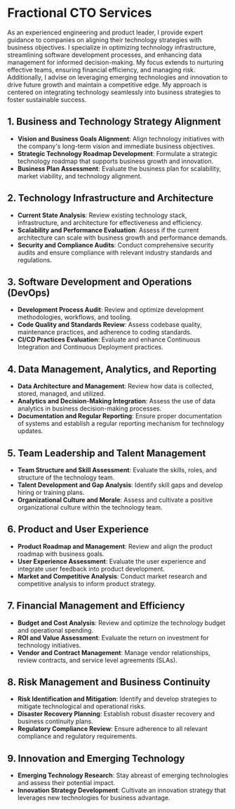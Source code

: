 # Fractional CTO Services

As an experienced engineering and product leader, I provide expert guidance to companies on aligning their technology strategies with business objectives. I specialize in optimizing technology infrastructure, streamlining software development processes, and enhancing data management for informed decision-making. My focus extends to nurturing effective teams, ensuring financial efficiency, and managing risk. Additionally, I advise on leveraging emerging technologies and innovation to drive future growth and maintain a competitive edge. My approach is centered on integrating technology seamlessly into business strategies to foster sustainable success.

## 1. Business and Technology Strategy Alignment
- **Vision and Business Goals Alignment**: Align technology initiatives with the company's long-term vision and immediate business objectives.
- **Strategic Technology Roadmap Development**: Formulate a strategic technology roadmap that supports business growth and innovation.
- **Business Plan Assessment**: Evaluate the business plan for scalability, market viability, and technology alignment.

## 2. Technology Infrastructure and Architecture
- **Current State Analysis**: Review existing technology stack, infrastructure, and architecture for effectiveness and efficiency.
- **Scalability and Performance Evaluation**: Assess if the current architecture can scale with business growth and performance demands.
- **Security and Compliance Audits**: Conduct comprehensive security audits and ensure compliance with relevant industry standards and regulations.

## 3. Software Development and Operations (DevOps)
- **Development Process Audit**: Review and optimize development methodologies, workflows, and tooling.
- **Code Quality and Standards Review**: Assess codebase quality, maintenance practices, and adherence to coding standards.
- **CI/CD Practices Evaluation**: Evaluate and enhance Continuous Integration and Continuous Deployment practices.

## 4. Data Management, Analytics, and Reporting
- **Data Architecture and Management**: Review how data is collected, stored, managed, and utilized.
- **Analytics and Decision-Making Integration**: Assess the use of data analytics in business decision-making processes.
- **Documentation and Regular Reporting**: Ensure proper documentation of systems and establish a regular reporting mechanism for technology updates.

## 5. Team Leadership and Talent Management
- **Team Structure and Skill Assessment**: Evaluate the skills, roles, and structure of the technology team.
- **Talent Development and Gap Analysis**: Identify skill gaps and develop hiring or training plans.
- **Organizational Culture and Morale**: Assess and cultivate a positive organizational culture within the technology team.

## 6. Product and User Experience
- **Product Roadmap and Management**: Review and align the product roadmap with business goals.
- **User Experience Assessment**: Evaluate the user experience and integrate user feedback into product development.
- **Market and Competitive Analysis**: Conduct market research and competitive analysis to inform product strategy.

## 7. Financial Management and Efficiency
- **Budget and Cost Analysis**: Review and optimize the technology budget and operational spending.
- **ROI and Value Assessment**: Evaluate the return on investment for technology initiatives.
- **Vendor and Contract Management**: Manage vendor relationships, review contracts, and service level agreements (SLAs).

## 8. Risk Management and Business Continuity
- **Risk Identification and Mitigation**: Identify and develop strategies to mitigate technological and operational risks.
- **Disaster Recovery Planning**: Establish robust disaster recovery and business continuity plans.
- **Regulatory Compliance Review**: Ensure adherence to all relevant compliance and regulatory requirements.

## 9. Innovation and Emerging Technology
- **Emerging Technology Research**: Stay abreast of emerging technologies and assess their potential impact.
- **Innovation Strategy Development**: Cultivate an innovation strategy that leverages new technologies for business advantage.
